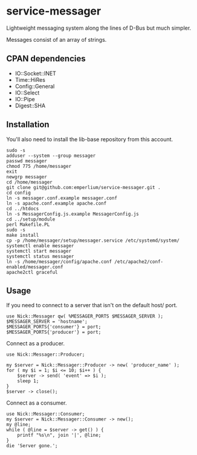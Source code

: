 # service-messager

Lightweight messaging system along the lines of D-Bus but much simpler.

Messages consist of an array of strings.

## CPAN dependencies

 * IO::Socket::INET
 * Time::HiRes
 * Config::General
 * IO::Select
 * IO::Pipe
 * Digest::SHA

## Installation

You'll also need to install the lib-base repository from this account.

    sudo -s
    adduser --system --group messager
    passwd messager
    chmod 775 /home/messager
    exit
    newgrp messager
    cd /home/messager
    git clone git@github.com:emperlium/service-messager.git .
    cd config
    ln -s messager.conf.example messager.conf
    ln -s apache.conf.example apache.conf
    cd ../htdocs
    ln -s MessagerConfig.js.example MessagerConfig.js
    cd ../setup/module
    perl Makefile.PL
    sudo -s
    make install
    cp -p /home/messager/setup/messager.service /etc/systemd/system/
    systemctl enable messager
    systemctl start messager
    systemctl status messager
    ln -s /home/messager/config/apache.conf /etc/apache2/conf-enabled/messager.conf
    apache2ctl graceful

## Usage

If you need to connect to a server that isn't on the default host/ port.

    use Nick::Messager qw( %MESSAGER_PORTS $MESSAGER_SERVER );
    $MESSAGER_SERVER = 'hostname';
    $MESSAGER_PORTS{'consumer'} = port;
    $MESSAGER_PORTS{'producer'} = port;

Connect as a producer.

    use Nick::Messager::Producer;

    my $server = Nick::Messager::Producer -> new( 'producer_name' );
    for ( my $i = 1; $i <= 10; $i++ ) {
        $server -> send( 'event' => $i );
        sleep 1;
    }
    $server -> close();

Connect as a consumer.

    use Nick::Messager::Consumer;
    my $server = Nick::Messager::Consumer -> new();
    my @line;
    while ( @line = $server -> get() ) {
        printf "%s\n", join '|', @line;
    }
    die 'Server gone.';
